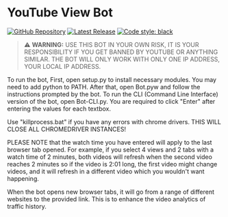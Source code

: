 # YouTube View Bot

[![GitHub Repository](https://img.shields.io/badge/GitHub-Repository-blue)](https://github.com/sryu1/YouTube_View_Bot)
[![Latest Release](https://img.shields.io/github/v/release/sryu1/YouTube_View_Bot)](https://github.com/sryu1/YouTube_View_Bot/releases)
[![Code style: black](https://img.shields.io/badge/code%20style-black-black)](https://github.com/psf/black)

> ️⚠️ **WARNING:** USE THIS BOT IN YOUR OWN RISK, IT IS YOUR RESPONSIBILITY IF YOU GET BANNED BY YOUTUBE OR ANYTHING SIMILAR. THE BOT
WILL ONLY WORK WITH ONLY ONE IP ADDRESS, YOUR LOCAL IP ADDRESS.

To run the bot, First, open setup.py to install necessary modules. You may need to add python to PATH.
After that, open Bot.pyw and follow the instructions prompted by the bot.
To run the CLI (Command Line Interface) version of the bot, open Bot-CLI.py.
You are required to click "Enter" after entering the values for each textbox.

Use "killprocess.bat" if you have any errors with chrome drivers. THIS WILL CLOSE ALL CHROMEDRIVER INSTANCES!

PLEASE NOTE that the watch time you have entered will apply to the last browser tab opened. For example, if you select 4
views and 2 tabs with a watch time of 2 minutes, both videos will refresh when the second video reaches 2 minutes so if
the video is 2:01 long, the first video might change videos, and it will refresh in a different video which you wouldn't
want happening.

When the bot opens new browser tabs, it will go from a range of different websites to the provided link. This is to enhance the video analytics of traffic history.
